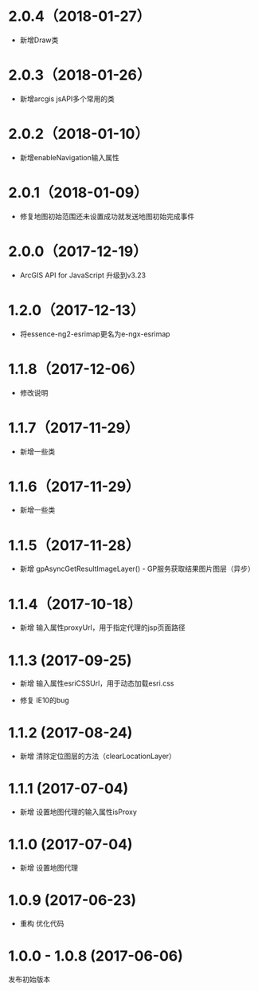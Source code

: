 # 2.0.4（2018-01-27）

- 新增Draw类

# 2.0.3（2018-01-26）

- 新增arcgis jsAPI多个常用的类

# 2.0.2（2018-01-10）

- 新增enableNavigation输入属性

# 2.0.1（2018-01-09）

- 修复地图初始范围还未设置成功就发送地图初始完成事件

# 2.0.0（2017-12-19）

- ArcGIS API for JavaScript 升级到v3.23

# 1.2.0（2017-12-13）

- 将essence-ng2-esrimap更名为e-ngx-esrimap

# 1.1.8（2017-12-06）

- 修改说明

# 1.1.7（2017-11-29）

- 新增一些类

# 1.1.6（2017-11-29）

- 新增一些类

# 1.1.5（2017-11-28）

- 新增 gpAsyncGetResultImageLayer() - GP服务获取结果图片图层（异步）

# 1.1.4（2017-10-18）

- 新增 输入属性proxyUrl，用于指定代理的jsp页面路径

# 1.1.3 (2017-09-25)

- 新增 输入属性esriCSSUrl，用于动态加载esri.css

- 修复 IE10的bug

# 1.1.2 (2017-08-24)

- 新增 清除定位图层的方法（clearLocationLayer）

# 1.1.1 (2017-07-04)

- 新增 设置地图代理的输入属性isProxy

# 1.1.0 (2017-07-04)

- 新增 设置地图代理

# 1.0.9 (2017-06-23)

- 重构 优化代码

# 1.0.0 - 1.0.8 (2017-06-06)

发布初始版本
